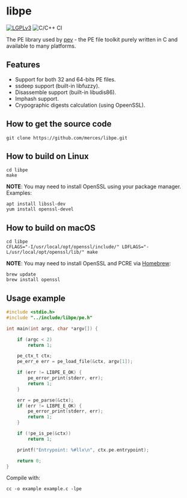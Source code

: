 # libpe

[![LGPLv3](https://www.gnu.org/graphics/lgplv3-88x31.png)](http://www.gnu.org/licenses/lgpl.html) ![C/C++ CI](https://github.com/merces/libpe/workflows/C/C++%20CI/badge.svg)

The PE library used by [pev](https://github.com/merces/pev) - the PE file toolkit purely written in C and available to many platforms.

## Features

- Support for both 32 and 64-bits PE files.
- ssdeep support (built-in libfuzzy).
- Disassemble support (built-in libudis86).
- Imphash support.
- Crypographic digests calculation (using OpeenSSL).

## How to get the source code

    git clone https://github.com/merces/libpe.git

## How to build on Linux

    cd libpe
    make

**NOTE**: You may need to install OpenSSL using your package manager. Examples:

    apt install libssl-dev
    yum install openssl-devel

## How to build on macOS

    cd libpe
    CFLAGS="-I/usr/local/opt/openssl/include/" LDFLAGS="-L/usr/local/opt/openssl/lib/" make

**NOTE**: You may need to install OpenSSL and PCRE via [Homebrew](http://brew.sh/):

    brew update
    brew install openssl

## Usage example

```c
#include <stdio.h>
#include "../include/libpe/pe.h"

int main(int argc, char *argv[]) {

    if (argc < 2)
        return 1;

    pe_ctx_t ctx;
    pe_err_e err = pe_load_file(&ctx, argv[1]);

    if (err != LIBPE_E_OK) {
        pe_error_print(stderr, err);
        return 1;
    }

    err = pe_parse(&ctx);
    if (err != LIBPE_E_OK) {
        pe_error_print(stderr, err);
        return 1;
    }

    if (!pe_is_pe(&ctx))
        return 1;

    printf("Entrypoint: %#llx\n", ctx.pe.entrypoint);

    return 0;
}
```

Compile with:

    cc -o example example.c -lpe

